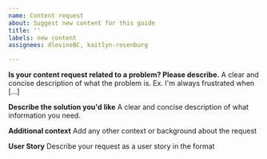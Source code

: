 ```yaml
---
name: Content request
about: Suggest new content for this guide
title: ''
labels: new content
assignees: dlevineBC, kaitlyn-rosenburg

---
```


**Is your content request related to a problem? Please describe.**
A clear and concise description of what the problem is. Ex. I'm always frustrated when [...]

**Describe the solution you'd like**
A clear and concise description of what information you need.

**Additional context**
Add any other context or background about the request

**User Story**
Describe your request as a user story in the format

